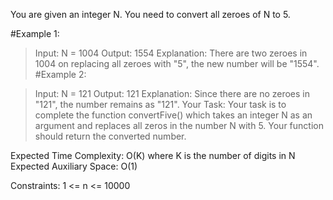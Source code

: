 You are given an integer N. You need to convert all zeroes of N to 5.

#Example 1:

>Input:
N = 1004
Output: 1554
Explanation: There are two zeroes in 1004
on replacing all zeroes with "5", the new
number will be "1554".
#Example 2:

>Input:
N = 121
Output: 121
Explanation: Since there are no zeroes in
"121", the number remains as "121".
Your Task:
Your task is to complete the function convertFive() which takes an integer N as an argument and replaces all zeros in the number N with 5. Your function should return the converted number.

Expected Time Complexity: O(K) where K is the number of digits in N
Expected Auxiliary Space: O(1)

Constraints:
1 <= n <= 10000
